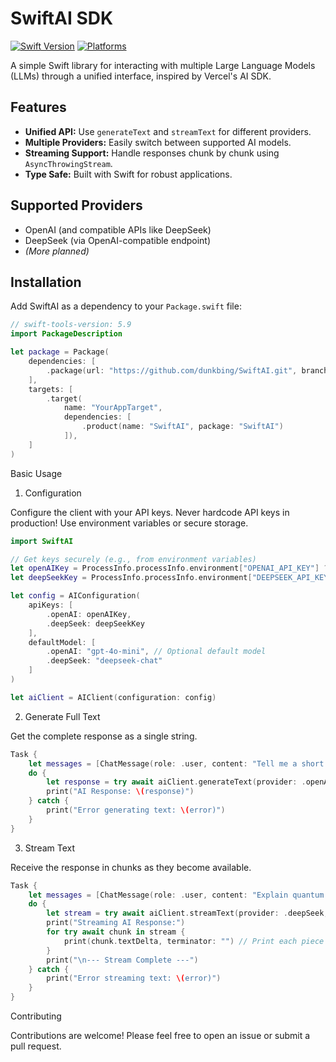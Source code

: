 # SwiftAI SDK

[![Swift Version](https://img.shields.io/badge/Swift-5.7+-orange.svg)](https://swift.org)
[![Platforms](https://img.shields.io/badge/Platforms-iOS%2015+%20%7C%20macOS%2012+%20%7C-blue.svg)](https://developer.apple.com/)

A simple Swift library for interacting with multiple Large Language Models (LLMs) through a unified interface, inspired by Vercel's AI SDK.

## Features

*   **Unified API:** Use `generateText` and `streamText` for different providers.
*   **Multiple Providers:** Easily switch between supported AI models.
*   **Streaming Support:** Handle responses chunk by chunk using `AsyncThrowingStream`.
*   **Type Safe:** Built with Swift for robust applications.

## Supported Providers

*   OpenAI (and compatible APIs like DeepSeek)
*   DeepSeek (via OpenAI-compatible endpoint)
*   _(More planned)_

## Installation

Add SwiftAI as a dependency to your `Package.swift` file:

```swift
// swift-tools-version: 5.9
import PackageDescription

let package = Package(
    dependencies: [
        .package(url: "https://github.com/dunkbing/SwiftAI.git", branch: "main")
    ],
    targets: [
        .target(
            name: "YourAppTarget",
            dependencies: [
                .product(name: "SwiftAI", package: "SwiftAI")
            ]),
    ]
)
```

Basic Usage

1. Configuration

Configure the client with your API keys. Never hardcode API keys in production! Use environment variables or secure storage.

```swift
import SwiftAI

// Get keys securely (e.g., from environment variables)
let openAIKey = ProcessInfo.processInfo.environment["OPENAI_API_KEY"] ?? ""
let deepSeekKey = ProcessInfo.processInfo.environment["DEEPSEEK_API_KEY"] ?? ""

let config = AIConfiguration(
    apiKeys: [
        .openAI: openAIKey,
        .deepSeek: deepSeekKey
    ],
    defaultModel: [
        .openAI: "gpt-4o-mini", // Optional default model
        .deepSeek: "deepseek-chat"
    ]
)

let aiClient = AIClient(configuration: config)
```

2. Generate Full Text

Get the complete response as a single string.

```swift
Task {
    let messages = [ChatMessage(role: .user, content: "Tell me a short joke.")]
    do {
        let response = try await aiClient.generateText(provider: .openAI, messages: messages)
        print("AI Response: \(response)")
    } catch {
        print("Error generating text: \(error)")
    }
}
```

3. Stream Text

Receive the response in chunks as they become available.

```swift
Task {
    let messages = [ChatMessage(role: .user, content: "Explain quantum physics simply.")]
    do {
        let stream = try await aiClient.streamText(provider: .deepSeek, messages: messages)
        print("Streaming AI Response:")
        for try await chunk in stream {
            print(chunk.textDelta, terminator: "") // Print each piece
        }
        print("\n--- Stream Complete ---")
    } catch {
        print("Error streaming text: \(error)")
    }
}
```

Contributing

Contributions are welcome! Please feel free to open an issue or submit a pull request.
